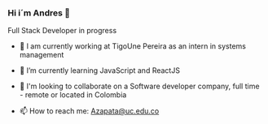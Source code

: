 ### Hi i´m Andres 👋

Full Stack Developer in progress

- 🔭 I am currently working at TigoUne Pereira as an intern in systems management 

- 🌱 I’m currently learning JavaScript and ReactJS

- 👯 I'm looking to collaborate on a Software developer company, full time - remote or located in Colombia

- 📫 How to reach me: Azapata@uc.edu.co



<!--
**AZapata27/AZapata27** is a ✨ _special_ ✨ repository because its `README.md` (this file) appears on your GitHub profile.

Here are some ideas to get you started:

- 🔭 I’m currently working on ...
- 🌱 I’m currently learning ...
- 👯 I’m looking to collaborate on ...
- 🤔 I’m looking for help with ...
- 💬 Ask me about ...
- 📫 How to reach me: ...
- 😄 Pronouns: ...
- ⚡ Fun fact: ...
-->
